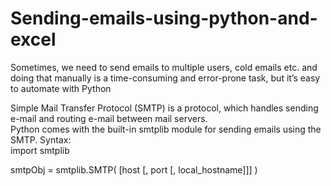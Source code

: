 # Sending-emails-using-python-and-excel

Sometimes, we need to send emails to multiple users, cold emails etc. and doing that manually is a time-consuming and error-prone task, but it’s easy to automate with Python <br/>

Simple Mail Transfer Protocol (SMTP) is a protocol, which handles sending e-mail and routing e-mail between mail servers.<br/>
Python comes with the built-in smtplib module for sending emails using the SMTP.
Syntax: </br>
import smtplib<br/>

smtpObj = smtplib.SMTP( [host [, port [, local_hostname]]] ) </br>

